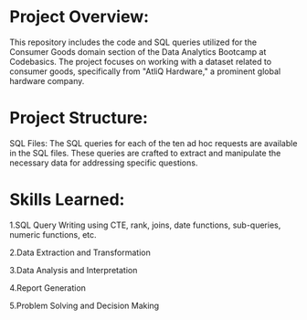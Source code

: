 # Project Overview:

This repository includes the code and SQL queries utilized for the Consumer Goods domain section of the Data Analytics Bootcamp at Codebasics. The project focuses on working with a dataset related to consumer goods, specifically from "AtliQ Hardware," a prominent global hardware company.



# Project Structure:
SQL Files: The SQL queries for each of the ten ad hoc requests are available in the SQL files. 
These queries are crafted to extract and manipulate the necessary data for addressing specific questions.




# Skills Learned:

1.SQL Query Writing using CTE, rank, joins, date functions, sub-queries, numeric functions, etc.

2.Data Extraction and Transformation

3.Data Analysis and Interpretation

4.Report Generation

5.Problem Solving and Decision Making


